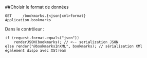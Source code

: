 ##Choisir le format de données

	GET 	/bookmarks.{<json|xml>format}          				Application.bookmarks

Dans le contrôleur : 
	
	if (request.format.equals("json"))
		renderJSON(bookmarks); // <-- serialization JSON
	else render("@bookmarksInXML", bookmarks); // sérialisation XMl également dispo avec XStream
